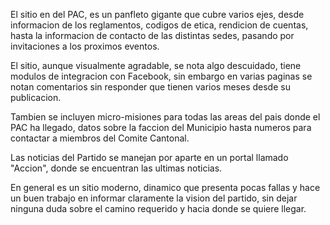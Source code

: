 El sitio en del PAC, es un panfleto gigante que cubre varios ejes, desde informacion
de los reglamentos, codigos de etica, rendicion de cuentas, hasta la informacion de
contacto de las distintas sedes, pasando por invitaciones a los proximos eventos.

El sitio, aunque visualmente agradable, se nota algo descuidado, tiene modulos de
integracion con Facebook, sin embargo en varias paginas se notan comentarios sin
responder que tienen varios meses desde su publicacion.

Tambien se incluyen micro-misiones para todas las areas del pais donde el PAC ha 
llegado, datos sobre la faccion del Municipio hasta numeros para contactar a miembros
del Comite Cantonal.

Las noticias del Partido se manejan por aparte en un portal llamado "Accion",
donde se encuentran las ultimas noticias.

En general es un sitio moderno, dinamico que presenta pocas fallas y hace un buen
trabajo en informar claramente la vision del partido, sin dejar ninguna duda sobre
el camino requerido y hacia donde se quiere llegar.

